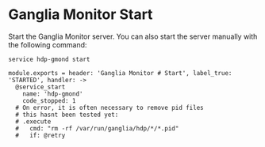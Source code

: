 
# Ganglia Monitor Start

Start the Ganglia Monitor server. You can also start the server manually with
the following command:

```
service hdp-gmond start
```

    module.exports = header: 'Ganglia Monitor # Start', label_true: 'STARTED', handler: ->
      @service_start
        name: 'hdp-gmond'
        code_stopped: 1
      # On error, it is often necessary to remove pid files
      # this hasnt been tested yet:
      # .execute
      #   cmd: "rm -rf /var/run/ganglia/hdp/*/*.pid"
      #   if: @retry
